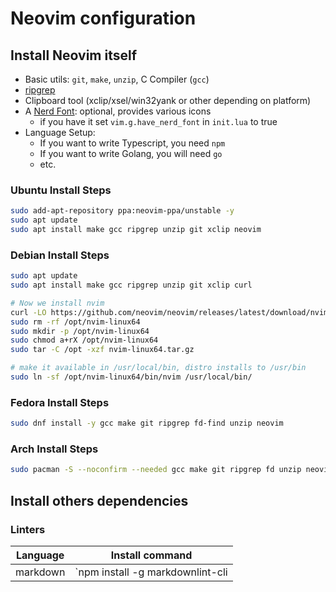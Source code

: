 # Neovim configuration

## Install Neovim itself

- Basic utils: `git`, `make`, `unzip`, C Compiler (`gcc`)
- [ripgrep](https://github.com/BurntSushi/ripgrep#installation)
- Clipboard tool (xclip/xsel/win32yank or other depending on platform)
- A [Nerd Font](https://www.nerdfonts.com/): optional, provides various icons
  - if you have it set `vim.g.have_nerd_font` in `init.lua` to true
- Language Setup:
  - If you want to write Typescript, you need `npm`
  - If you want to write Golang, you will need `go`
  - etc.

### Ubuntu Install Steps

```bash
sudo add-apt-repository ppa:neovim-ppa/unstable -y
sudo apt update
sudo apt install make gcc ripgrep unzip git xclip neovim
```

### Debian Install Steps

```bash
sudo apt update
sudo apt install make gcc ripgrep unzip git xclip curl

# Now we install nvim
curl -LO https://github.com/neovim/neovim/releases/latest/download/nvim-linux64.tar.gz
sudo rm -rf /opt/nvim-linux64
sudo mkdir -p /opt/nvim-linux64
sudo chmod a+rX /opt/nvim-linux64
sudo tar -C /opt -xzf nvim-linux64.tar.gz

# make it available in /usr/local/bin, distro installs to /usr/bin
sudo ln -sf /opt/nvim-linux64/bin/nvim /usr/local/bin/
```

### Fedora Install Steps

```bash
sudo dnf install -y gcc make git ripgrep fd-find unzip neovim
```

### Arch Install Steps

```bash
sudo pacman -S --noconfirm --needed gcc make git ripgrep fd unzip neovim
```

## Install others dependencies

### Linters

| Language | Install command                  |
| -------- | -------------------------------- |
| markdown | `npm install -g markdownlint-cli |
